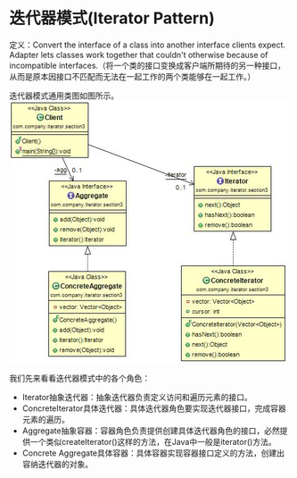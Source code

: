 # 迭代器模式(Iterator Pattern)

定义：Convert the interface of a class into another interface clients expect. Adapter lets classes work together that couldn't otherwise because of incompatible interfaces.（将一个类的接口变换成客户端所期待的另一种接口，从而是原本因接口不匹配而无法在一起工作的两个类能够在一起工作。）  

迭代器模式通用类图如图所示。  
![Alt text](iterator.jpg "迭代器模式类图")

 我们先来看看迭代器模式中的各个角色：

- Iterator抽象迭代器：抽象迭代器负责定义访问和遍历元素的接口。
- ConcreteIterator具体迭代器：具体迭代器角色要实现迭代器接口，完成容器元素的遍历。
- Aggregate抽象容器：容器角色负责提供创建具体迭代器角色的接口，必然提供一个类似createIterator()这样的方法，在Java中一般是iterator()方法。
- Concrete Aggregate具体容器：具体容器实现容器接口定义的方法，创建出容纳迭代器的对象。